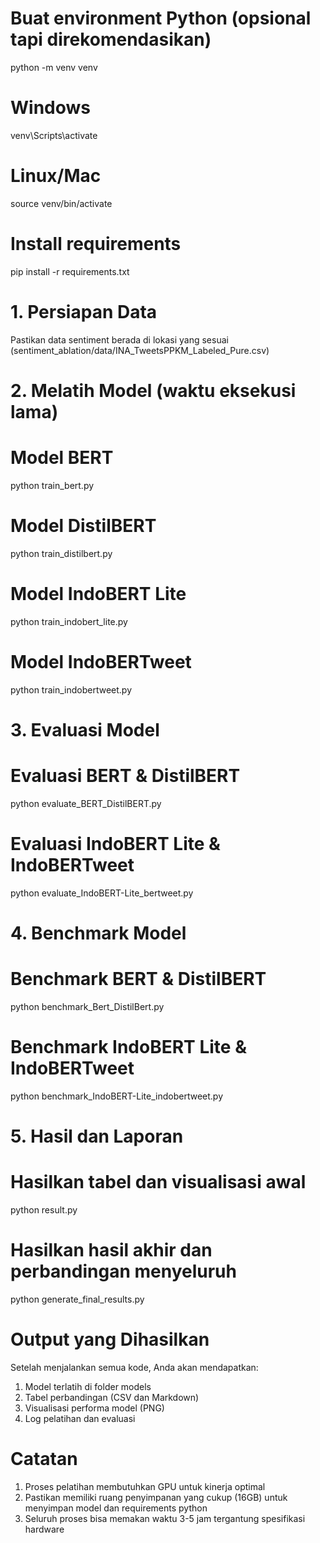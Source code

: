 # Buat environment Python (opsional tapi direkomendasikan)
python -m venv venv

# Windows
venv\Scripts\activate

# Linux/Mac
source venv/bin/activate

# Install requirements
pip install -r requirements.txt

# 1. Persiapan Data
Pastikan data sentiment berada di lokasi yang sesuai (sentiment_ablation/data/INA_TweetsPPKM_Labeled_Pure.csv)


# 2. Melatih Model (waktu eksekusi lama)
# Model BERT
python train_bert.py

# Model DistilBERT
python train_distilbert.py

# Model IndoBERT Lite
python train_indobert_lite.py

# Model IndoBERTweet
python train_indobertweet.py


# 3. Evaluasi Model
# Evaluasi BERT & DistilBERT
python evaluate_BERT_DistilBERT.py

# Evaluasi IndoBERT Lite & IndoBERTweet
python evaluate_IndoBERT-Lite_bertweet.py


# 4. Benchmark Model
# Benchmark BERT & DistilBERT
python benchmark_Bert_DistilBert.py

# Benchmark IndoBERT Lite & IndoBERTweet
python benchmark_IndoBERT-Lite_indobertweet.py


# 5. Hasil dan Laporan
# Hasilkan tabel dan visualisasi awal
python result.py

# Hasilkan hasil akhir dan perbandingan menyeluruh
python generate_final_results.py


# Output yang Dihasilkan
Setelah menjalankan semua kode, Anda akan mendapatkan:
1. Model terlatih di folder models
2. Tabel perbandingan (CSV dan Markdown)
3. Visualisasi performa model (PNG)
4. Log pelatihan dan evaluasi

# Catatan
1. Proses pelatihan membutuhkan GPU untuk kinerja optimal
2. Pastikan memiliki ruang penyimpanan yang cukup (16GB) untuk menyimpan model dan requirements python
3. Seluruh proses bisa memakan waktu 3-5 jam tergantung spesifikasi hardware
